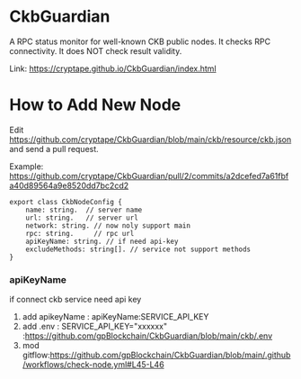 # CkbGuardian
A RPC status monitor for well-known CKB public nodes. It checks RPC connectivity. It does NOT check result validity.

Link: https://cryptape.github.io/CkbGuardian/index.html

# How to Add New Node 

Edit https://github.com/cryptape/CkbGuardian/blob/main/ckb/resource/ckb.json and send a pull request.

Example: https://github.com/cryptape/CkbGuardian/pull/2/commits/a2dcefed7a61fbfa40d89564a9e8520dd7bc2cd2

```
export class CkbNodeConfig {
    name: string.  // server name
    url: string.   // server url 
    network: string. // now noly support main 
    rpc: string.     // rpc url 
    apiKeyName: string. // if need api-key 
    excludeMethods: string[]. // service not support methods 
}
```

### apiKeyName
if connect ckb service need api key 
1. add apikeyName : apiKeyName:SERVICE_API_KEY
2. add .env : SERVICE_API_KEY="xxxxxx" :https://github.com/gpBlockchain/CkbGuardian/blob/main/ckb/.env
3. mod gitflow:https://github.com/gpBlockchain/CkbGuardian/blob/main/.github/workflows/check-node.yml#L45-L46
